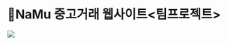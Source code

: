 # 🌳NaMu 중고거래 웹사이트<팀프로젝트>
<img src="https://raw.githubusercontent.com/abhinavs/namu/_screenshots/moonwalk.png" style="max-width: 100%;">
